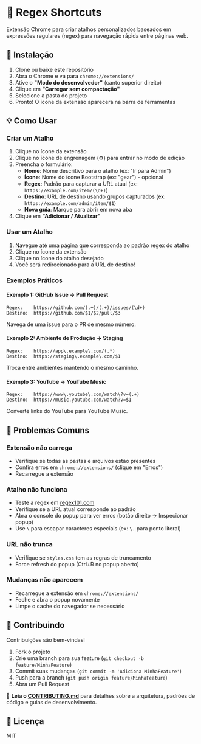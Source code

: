 # 🔗 Regex Shortcuts

Extensão Chrome para criar atalhos personalizados baseados em expressões regulares (regex) para navegação rápida entre páginas web.

## 🚀 Instalação

1. Clone ou baixe este repositório
2. Abra o Chrome e vá para `chrome://extensions/`
3. Ative o **"Modo do desenvolvedor"** (canto superior direito)
4. Clique em **"Carregar sem compactação"**
5. Selecione a pasta do projeto
6. Pronto! O ícone da extensão aparecerá na barra de ferramentas

## 💡 Como Usar

### Criar um Atalho

1. Clique no ícone da extensão
2. Clique no ícone de engrenagem (⚙️) para entrar no modo de edição
3. Preencha o formulário:
   - **Nome**: Nome descritivo para o atalho (ex: "Ir para Admin")
   - **Ícone**: Nome do ícone Bootstrap (ex: "gear") - opcional
   - **Regex**: Padrão para capturar a URL atual (ex: `https://example.com/item/(\d+)`)
   - **Destino**: URL de destino usando grupos capturados (ex: `https://example.com/admin/item/$1`)
   - **Nova guia**: Marque para abrir em nova aba
4. Clique em **"Adicionar / Atualizar"**

### Usar um Atalho

1. Navegue até uma página que corresponda ao padrão regex do atalho
2. Clique no ícone da extensão
3. Clique no ícone do atalho desejado
4. Você será redirecionado para a URL de destino!

### Exemplos Práticos

#### Exemplo 1: GitHub Issue → Pull Request
```
Regex:    https://github.com/(.+)/(.+)/issues/(\d+)
Destino:  https://github.com/$1/$2/pull/$3
```
Navega de uma issue para o PR de mesmo número.

#### Exemplo 2: Ambiente de Produção → Staging
```
Regex:    https://app\.example\.com/(.*)
Destino:  https://staging\.example\.com/$1
```
Troca entre ambientes mantendo o mesmo caminho.

#### Exemplo 3: YouTube → YouTube Music
```
Regex:    https://www\.youtube\.com/watch\?v=(.+)
Destino:  https://music.youtube.com/watch?v=$1
```
Converte links do YouTube para YouTube Music.

## 🐛 Problemas Comuns

### Extensão não carrega
- Verifique se todas as pastas e arquivos estão presentes
- Confira erros em `chrome://extensions/` (clique em "Erros")
- Recarregue a extensão

### Atalho não funciona
- Teste a regex em [regex101.com](https://regex101.com)
- Verifique se a URL atual corresponde ao padrão
- Abra o console do popup para ver erros (botão direito → Inspecionar popup)
- Use `\` para escapar caracteres especiais (ex: `\.` para ponto literal)

### URL não trunca
- Verifique se `styles.css` tem as regras de truncamento
- Force refresh do popup (Ctrl+R no popup aberto)

### Mudanças não aparecem
- Recarregue a extensão em `chrome://extensions/`
- Feche e abra o popup novamente
- Limpe o cache do navegador se necessário

## 🤝 Contribuindo

Contribuições são bem-vindas! 

1. Fork o projeto
2. Crie uma branch para sua feature (`git checkout -b feature/MinhaFeature`)
3. Commit suas mudanças (`git commit -m 'Adiciona MinhaFeature'`)
4. Push para a branch (`git push origin feature/MinhaFeature`)
5. Abra um Pull Request

📖 **Leia o [CONTRIBUTING.md](CONTRIBUTING.md)** para detalhes sobre a arquitetura, padrões de código e guias de desenvolvimento.

## 📄 Licença

MIT

